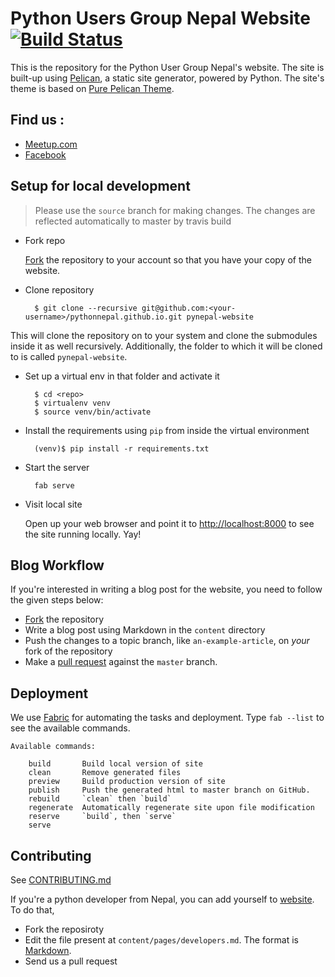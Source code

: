 # Python Users Group Nepal Website [![Build Status](https://travis-ci.org/PythonNepal/pythonnepal.github.io.svg?branch=source)](https://travis-ci.org/PythonNepal/pythonnepal.github.io)

This is the repository for the Python User Group Nepal's website. The site is built-up using [Pelican](http://github.com/getpelican/pelican), a static site generator, powered by Python. The site's theme is based on [Pure Pelican Theme](https://github.com/PurePelicanTheme/pure-single).

## Find us :

* [Meetup.com](https://www.meetup.com/PythonNepal/)
* [Facebook](https://www.facebook.com/groups/pythonnepal/)

## Setup for local development

> Please use the `source` branch for making changes. The changes are reflected automatically to master by travis build

* Fork repo

  [Fork](https://github.com/PythonNepal/pythonnepal.github.io/fork) the repository to your account so that you have your copy of the website.

* Clone repository

        $ git clone --recursive git@github.com:<your-username>/pythonnepal.github.io.git pynepal-website

This will clone the repository on to your system and clone the submodules inside it as well recursively. Additionally, the folder to which it will be cloned to is called `pynepal-website`.

* Set up a virtual env in that folder and activate it

        $ cd <repo>
        $ virtualenv venv
        $ source venv/bin/activate

* Install the requirements using `pip` from inside the virtual environment

        (venv)$ pip install -r requirements.txt

* Start the server

        fab serve

* Visit local site

  Open up your web browser and point it to [http://localhost:8000](http://localhost:8000) to see the site running locally. Yay!

## Blog Workflow

If you're interested in writing a blog post for the website, you need to follow the given steps below:

- [Fork](https://github.com/PythonNepal/pythonnepal.github.io/fork) the repository
- Write a blog post using Markdown in the `content` directory
- Push the changes to a topic branch, like `an-example-article`, on *your* fork of the repository
- Make a [pull request](https://help.github.com/articles/using-pull-requests/) against the `master` branch.

## Deployment
We use [Fabric](http://www.fabfile.org/) for automating the tasks and deployment. Type `fab --list` to see the available commands.

```
Available commands:

    build       Build local version of site
    clean       Remove generated files
    preview     Build production version of site
    publish     Push the generated html to master branch on GitHub.     
    rebuild     `clean` then `build`
    regenerate  Automatically regenerate site upon file modification
    reserve     `build`, then `serve`
    serve
```


## Contributing

See [CONTRIBUTING.md](CONTRIBUTING.md)

If you're a python developer from Nepal, you can add yourself to [website](http://pythonnepal.org/pages/developers.html). To do that, 
- Fork the reposiroty
- Edit the file present at `content/pages/developers.md`. The format is [Markdown](https://guides.github.com/features/mastering-markdown/).
- Send us a pull request
